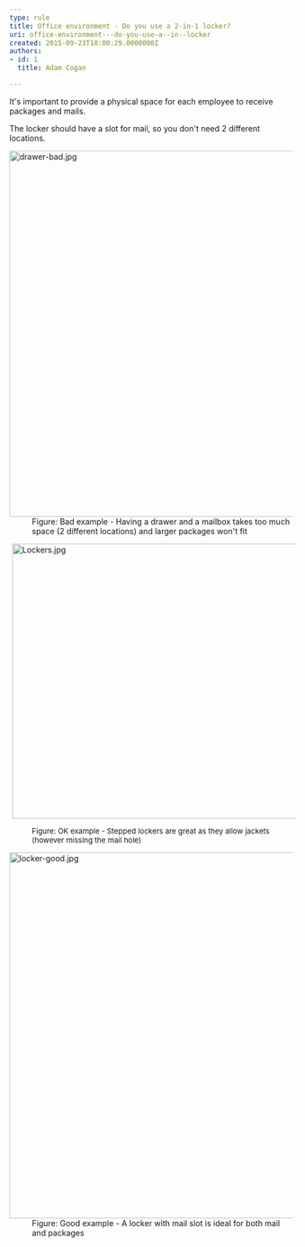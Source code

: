 ```yaml
---
type: rule
title: Office environment - Do you use a 2-in-1 locker?
uri: office-environment---do-you-use-a--in--locker
created: 2015-09-23T18:00:29.0000000Z
authors:
- id: 1
  title: Adam Cogan

---
```




<span class='intro'> ​​It's important to provide a physical&#160;space for each employee to receive packages and mails.<br> </span>

<p>The locker should have a slot for mail, so you don't need 2 different locations.</p><dl class="badImage"><dt> <img src="./drawer-bad.jpg" alt="drawer-bad.jpg" style="width&#58;650px;" /> </dt><dd>Figure&#58; Bad example - Having a drawer and a mailbox takes too much space (2 different locations) and larger packages won't fit</dd></dl><dl class="ssw15-rteElement-ImageArea"><img src="/SiteAssets/lockers-for-employees/Lockers.jpg" alt="Lockers.jpg" style="margin&#58;0px 5px;width&#58;650px;height&#58;488px;" /></dl><dd class="ssw15-rteElement-FigureGood"><span style="font-size&#58;13px;">Figure&#58; OK example - Stepped lockers are great as they allow jackets (however missing the mail hole)</span><br></dd><dl class="goodImage"><dt> <img src="./locker-good.jpg" alt="locker-good.jpg" style="width&#58;650px;" /> </dt><dd>Figure&#58; Good example - A locker with mail slot is ideal for both mail and packages </dd></dl>


